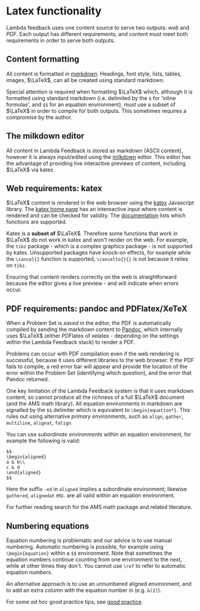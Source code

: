 # Latex functionality

Lambda feedback uses one content source to serve two outputs: _web_ and _PDF_. Each output has different requirements, and content must meet both requirements in order to serve both outputs.

## Content formatting

All content is formatted in [_markdown_](https://www.markdownguide.org/basic-syntax/). Headings, font style, lists, tables, images, $\LaTeX$, can all be created using standard markdown.

Special attention is required when formatting $\LaTeX$ which, although it is formatted using standard markdown (i.e. delimited by the `$` for 'inline formulas', and `$$` for an equation environment), must use a subset of $\LaTeX$ in order to compile for both outputs. This sometimes requires a compromise by the author.

## The milkdown editor

All content in Lambda Feedback is stored as markdown (ASCII content), however it is always input/edited using the [milkdown](https://milkdown.dev/online-demo) editor. This editor has the advantage of providing live interactive previews of content, including $\LaTeX$ via katex.

## Web requirements: katex

$\LaTeX$ content is rendered in the web browser using the [katex](https://www.katex.org/) Javascript library. The [katex home page](https://www.katex.org/) has an intereactive input where content is rendered and can be checked for validity. The [documentation](https://katex.org/docs/supported) lists which functions are supported.

Katex is a **subset of** $\LaTeX$. Therefore some functions that work in $\LaTeX$ do not work in katex and won't render on the web. For example, the `tikz` package - which is a complex graphics package - is not supported by katex. Unsupported packages have knock-on effects, for example while the `\cancel{}` function is supported, `\cancelto{}{}` is not because it relies on `tikz`.

Ensuring that content renders correctly on the web is straightforward because the editor gives a live preview - and will indicate when errors occur.

## PDF requirements: pandoc and PDFlatex/XeTeX

When a Problem Set is _saved_ in the editor, the PDF is automatically compiled by sending the markdown content to [Pandoc](https://pandoc.org/), which internally uses $\LaTeX$ (either PDFlatex of xelatex - depending on the settings within the Lambda Feedback stack) to render a PDF.

Problems can occur with PDF compilation even if the web rendering is successful, because it uses different libraries to the web browser. If the PDF fails to compile, a red error bar will appear and provide the location of the error within the Problem Set (identifying which question), and the error that Pandoc returned.

One key limitation of the Lambda Feedback system is that it uses markdown content, so cannot produce all the richness of a full $\LaTeX$ document (and the AMS math library). All equation environments in markdown are signalled by the `$$` delimiter which is equivalent to `\begin{equation*}`. This rules out using alternative _primary environments_, such as `align`, `gather`, `multiline`, `alignat`, `falign`.

You can use _subordinate environments_ within an equation environment, for example the following is valid:

```
$$
\begin{aligned}
a & b\\
c & d
\end{aligned}
$$
```

Here the suffix `-ed` in `aligned` implies a subordinate environment; likewise `gathered`, `alignedat` etc. are all valid within an equation environment.

For further reading search for the AMS math package and related literature.

## Numbering equations

Equation numbering is problematic and our advice is to use manual numbering. Automatic numbering is possible, for example using `\begin{equation}` within a `$$` environment. Note that sometimes the equation numbers continue counting from one environment to the next, while at other times they don't. You cannot use `\ref` to refer to automatic equation numbers.

An alternative approach is to use an unnumbered aligned environment, and to add an extra column with the equation number in (e.g. `&(2)`).

For some _ad hoc_ good practice tips, see [good practice](../guides/good-practice.md).
